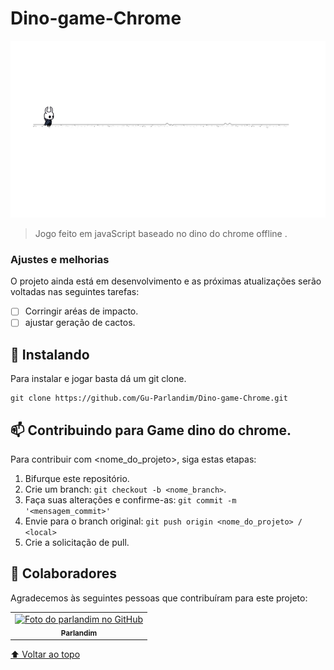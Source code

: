 # Dino-game-Chrome

<img src="https://github.com/Gu-Parlandim/Dino-game-Chrome/blob/master/assets/Screenshot%20(135).png" alt="exemplo imagem">

> Jogo feito em javaScript baseado no dino do chrome offline .

### Ajustes e melhorias

O projeto ainda está em desenvolvimento e as próximas atualizações serão voltadas nas seguintes tarefas:

- [ ] Corringir aréas de impacto.
- [ ] ajustar geração de cactos.

## 🚀 Instalando

Para instalar e jogar basta dá um git clone.
```
git clone https://github.com/Gu-Parlandim/Dino-game-Chrome.git
```


## 📫 Contribuindo para Game dino do chrome.
<!---Se o seu README for longo ou se você tiver algum processo ou etapas específicas que deseja que os contribuidores sigam, considere a criação de um arquivo CONTRIBUTING.md separado--->
Para contribuir com <nome_do_projeto>, siga estas etapas:

1. Bifurque este repositório.
2. Crie um branch: `git checkout -b <nome_branch>`.
3. Faça suas alterações e confirme-as: `git commit -m '<mensagem_commit>'`
4. Envie para o branch original: `git push origin <nome_do_projeto> / <local>`
5. Crie a solicitação de pull.

## 🤝 Colaboradores

Agradecemos às seguintes pessoas que contribuíram para este projeto:

<table>
  <tr>
    <td align="center">
      <a href="#">
        <img src="https://avatars.githubusercontent.com/u/56051040?v=4" width="100px;" alt="Foto do parlandim no GitHub"/><br>
        <sub>
          <b>Parlandim</b>
        </sub>
      </a>
    </td>
  </tr>
</table>


[⬆ Voltar ao topo](#Dino-game-Chrome)<br>


